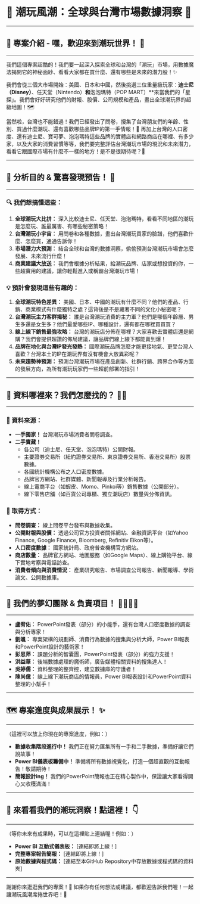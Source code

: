 # 🌈 潮玩風潮：全球與台灣市場數據洞察 🧸

---

## 🌟 專案介紹 - 嘿，歡迎來到潮玩世界！ 🚀
---
我們這個專案超酷的！我們要一起深入探索全球和台灣的「潮玩」市場，用數據魔法揭開它的神秘面紗、看看大家都在買什麼、還有哪些是未來的潛力股！✨

我們會從三個大市場開始：美國、日本和中國，然後挑選三位重量級玩家：**迪士尼（Disney）**、任天堂（Nintendo）**和**泡泡瑪特（POP MART）**來當我們的「星探」。我們會好好研究他們的財報、股價、公司規模和產品，畫出全球潮玩界的超級地圖！🗺️

當然啦，台灣也不能錯過！我們已經發出了問卷，搜集了台灣朋友們的年齡、性別、買過什麼潮玩、還有喜歡哪些品牌IP的第一手情報！💖 再加上台灣的人口密度、還有迪士尼、寶可夢、泡泡瑪特這些品牌的實體店和網路商店在哪裡、有多少家，以及大家的消費習慣等等，我們要完整評估台灣潮玩市場的現況和未來潛力，看看它跟國際市場有什麼不一樣的地方！是不是很期待呢？🤩

---

## 🎯 分析目的 & 驚喜發現預告！ 🎁
---

### 🔍 我們想搞懂這些：
1.  **全球潮玩大比拼：** 深入比較迪士尼、任天堂、泡泡瑪特，看看不同地區的潮玩是怎麼玩、誰最厲害、有哪些秘密策略！
2.  **台灣潮玩小宇宙：** 用問卷和各種數據，畫出台灣潮玩買家的臉譜，他們喜歡什麼、怎麼買，通通告訴你！
3.  **市場潛力大預測：** 結合全球和台灣的數據洞察，偷偷預測台灣潮玩市場會怎麼發展、未來流行什麼！
4.  **商業建議大放送：** 我們會根據分析結果，給潮玩品牌、店家或想投資的你，一些超實用的建議，讓你輕鬆進入或稱霸台灣潮玩市場！

### 💡 預計會發現這些有趣的：
1.  **全球潮玩特色差異：** 美國、日本、中國的潮玩有什麼不同？他們的產品、行銷、商業模式有什麼獨特之處？這背後是不是藏著不同的文化小秘密呢？
2.  **台灣潮玩主力客群揭秘：** 誰是台灣潮玩消費的主力軍？他們是哪個年齡層、男生多還是女生多？他們最愛哪些IP、哪種設計，還有都在哪裡買買買？
3.  **線上線下銷售最強攻略：** 台灣的潮玩店分佈在哪裡？大家喜歡去實體店還是網購？我們會提供超讚的佈局建議，讓品牌們線上線下都能賣到爆！
4.  **品牌在地化與台灣IP發光發熱：** 國際潮玩品牌怎麼才能更接地氣、更受台灣人喜歡？台灣本土的IP在潮玩界有沒有機會大放異彩呢？
5.  **未來趨勢神預測：** 預測台灣潮玩市場在產品創新、社群行銷、跨界合作等方面的發展方向，為所有潮玩玩家們一些超前部署的指引！

---

## 💖 資料哪裡來？我們怎麼找的？ 🕵️‍♀️
---

### 📂 資料來源：
* **一手獨家！** 台灣潮玩市場消費者問卷調查。
* **二手寶藏！**
    * 各公司（迪士尼、任天堂、泡泡瑪特）公開財報。
    * 主要證券交易所（紐約證券交易所、東京證券交易所、香港交易所）股票數據。
    * 各國統計機構公布之人口密度數據。
    * 品牌官方網站、社群媒體、新聞報導及行業分析報告。
    * 線上電商平台（如蝦皮、Momo、Pinkoi等）銷售數據（公開部分）。
    * 線下零售店舖（如百貨公司專櫃、獨立潮玩店）數量與分佈資訊。

### 🚀 取得方式：
* **問卷調查：** 線上問卷平台發布與數據收集。
* **公開財報與股價：** 透過公司官方投資者關係網站、金融資訊平台（如Yahoo Finance, Google Finance, Bloomberg, Refinitiv Eikon等）。
* **人口密度數據：** 國家統計局、政府普查機構官方網站。
* **商店數量：** 品牌官方網站、地圖服務（如Google Maps）、線上購物平台、線下實地考察與電話訪查。
* **消費者傾向與消費情況：** 產業研究報告、市場調查公司報告、新聞報導、學術論文、公開數據庫。

---

## 👑 我們的夢幻團隊 & 負責項目！ 🦸‍♀️🦸‍♂️
---

* **盧宥佑：** PowerPoint發表（部分）的小能手，還有台灣人口密度數據的調查與分析專家！
* **劉颯：** 專案架構的規劃師、消費行為數據的搜集與分析大師，Power BI報表和PowerPoint設計的藝術家！
* **彭思萍：** 課題分析的智囊團，PowerPoint發表（部分）的強力支援！
* **洪益華：** 後端數據處理的魔術師，廣告媒體相關資料的搜集達人！
* **吳婷儒：** 資料整理的整齊控，建立數據庫的守護者！
* **陳尚億：** 線上線下潮玩商店的情報員，Power BI報表設計和PowerPoint資料整理的小幫手！

---

## 🗺️ 專案進度與成果展示！ ✨
---
（這裡可以放上你現在的專案進度，例如：）
* **數據收集階段進行中！** 我們正在努力匯集所有一手和二手數據，準備好讓它們說故事！
* **Power BI儀表板籌備中！** 準備將所有數據視覺化，打造一個超直觀的互動報告！敬請期待！
* **簡報設計ing！** 我們的PowerPoint簡報也正在精心製作中，保證讓大家看得開心又收穫滿滿！

---

## 🚀 來看看我們的潮玩洞察！點這裡！ 👇
---
（等你未來有成果時，可以在這裡貼上連結喔！例如：）
* **Power BI 互動式儀表板：** [連結即將上線！]
* **完整專案報告簡報：** [連結即將上線！]
* **原始數據與程式碼：** [連結至本GitHub Repository中存放數據或程式碼的資料夾]

---
謝謝你來逛逛我們的專案！💖 如果你有任何想法或建議，都歡迎告訴我們喔！一起讓潮玩風潮席捲世界吧！🥳

